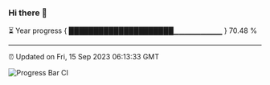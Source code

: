 ### Hi there 👋

⏳ Year progress { █████████████████████▁▁▁▁▁▁▁▁▁ } 70.48 %

---

⏰ Updated on Fri, 15 Sep 2023 06:13:33 GMT

![Progress Bar CI](https://github.com/liununu/liununu/workflows/Progress%20Bar%20CI/badge.svg)
